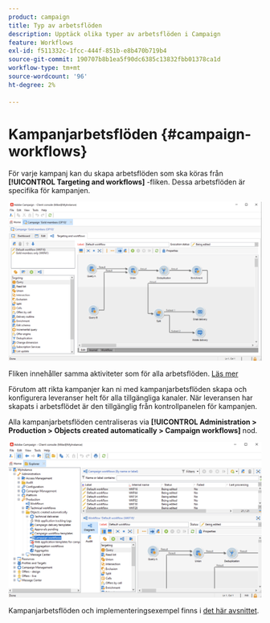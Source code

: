 ```yaml
---
product: campaign
title: Typ av arbetsflöden
description: Upptäck olika typer av arbetsflöden i Campaign
feature: Workflows
exl-id: f511332c-1fcc-444f-851b-e8b470b719b4
source-git-commit: 190707b8b1ea5f90dc6385c13832fbb01378ca1d
workflow-type: tm+mt
source-wordcount: '96'
ht-degree: 2%

---
```


# Kampanjarbetsflöden {#campaign-workflows}

För varje kampanj kan du skapa arbetsflöden som ska köras från **[!UICONTROL Targeting and workflows]** -fliken. Dessa arbetsflöden är specifika för kampanjen.

![](assets/wf-in-op-edit-delivery-tab.png)

Fliken innehåller samma aktiviteter som för alla arbetsflöden. [Läs mer](#implementation-steps-)

Förutom att rikta kampanjer kan ni med kampanjarbetsflöden skapa och konfigurera leveranser helt för alla tillgängliga kanaler. När leveransen har skapats i arbetsflödet är den tillgänglig från kontrollpanelen för kampanjen.

Alla kampanjarbetsflöden centraliseras via **[!UICONTROL Administration > Production > Objects created automatically > Campaign workflows]** nod.

![](assets/campaigns_wf.png)

Kampanjarbetsflöden och implementeringsexempel finns i [det här avsnittet](../campaigns/marketing-campaign-target.md).
